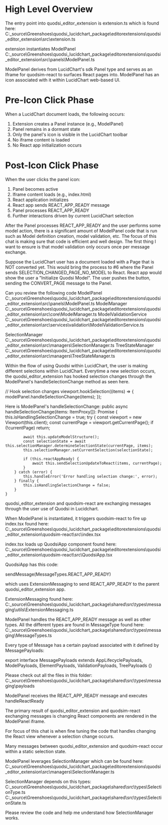 # High Level Overview
The entry point into quodsi_editor_extension is extension.ts which is found here:
C:\_source\Greenshoes\quodsi_lucidchart_package\editorextensions\quodsi_editor_extension\src\extension.ts

extension instantiates ModelPanel
C:\_source\Greenshoes\quodsi_lucidchart_package\editorextensions\quodsi_editor_extension\src\panels\ModelPanel.ts

ModelPanel derives from LucidChart's sdk Panel type and serves as an Iframe for quodsim-react to surfaces React pages into. 
ModelPanel has an icon associated with it within LucidChart web-based UI.

# Pre-Icon Click Phase
When a LucidChart document loads, the following occurs:
1. Extension creates a Panel instance (e.g., ModelPanel)
2. Panel remains in a dormant state
3. Only the panel's icon is visible in the LucidChart toolbar
4. No iframe content is loaded
5. No React app initialization occurs

# Post-Icon Click Phase
When the user clicks the panel icon:
1. Panel becomes active
2. Iframe content loads (e.g., index.html)
3. React application initializes
4. React app sends REACT_APP_READY message
5. Panel processes REACT_APP_READY 
6. Further interactions driven by current LucidChart selection

After the Panel processes REACT_APP_READY and the user performs some model action, there is a significant amount of ModelPanel code that is run such as Model definition creation, model validation, etc.  The focus of this chat is making sure that code is efficient and well design.  The first thing I want to ensure is that model validation only occurs once per message exchange.

Suppose the LucidChart user has a document loaded with a Page that is NOT converted yet.  This would bring the process to #6 where the Panel sends SELECTION_CHANGED_PAGE_NO_MODEL to React.  React app would show the user a "Initialize Quodsi Model".  The user pushes the button, sending the CONVERT_PAGE message to the Panel.

Can you review the following code 
ModelPanel
C:\_source\Greenshoes\quodsi_lucidchart_package\editorextensions\quodsi_editor_extension\src\panels\ModelPanel.ts
ModelManager
C:\_source\Greenshoes\quodsi_lucidchart_package\editorextensions\quodsi_editor_extension\src\core\ModelManager.ts
ModelValidationService
C:\_source\Greenshoes\quodsi_lucidchart_package\editorextensions\quodsi_editor_extension\src\services\validation\ModelValidationService.ts


SelectionManager
C:\_source\Greenshoes\quodsi_lucidchart_package\editorextensions\quodsi_editor_extension\src\managers\SelectionManager.ts
TreeStateManager
C:\_source\Greenshoes\quodsi_lucidchart_package\editorextensions\quodsi_editor_extension\src\managers\TreeStateManager.ts

Within the flow of using Quodsi within LucidChart, the user is making different selections within LucidChart.  Everytime a new selection occurs, the quodsi_editor_extension has hooked selection changes through the ModelPanel's handleSelectionChange method as seen here.

// Hook selection changes
viewport.hookSelection((items) => {
    modelPanel.handleSelectionChange(items);
});

Here is ModelPanel's handleSelectionChange:
    public async handleSelectionChange(items: ItemProxy[]): Promise<void> {
        this.isHandlingSelectionChange = true;
        try {
            const viewport = new Viewport(this.client);
            const currentPage = viewport.getCurrentPage();
            if (!currentPage) return;

            await this.updateModelStructure();
            const selectionState = await this.selectionManager.determineSelectionState(currentPage, items);
            this.selectionManager.setCurrentSelection(selectionState);

            if (this.reactAppReady) {
                await this.sendSelectionUpdateToReact(items, currentPage);
            }
        } catch (error) {
            this.handleError('Error handling selection change:', error);
        } finally {
            this.isHandlingSelectionChange = false;
        }
    }

quodsi_editor_extension and quodsim-react are exchanging messages through the user use of Quodsi in Lucidchart.

When ModelPanel is instantiated, it triggers quodsim-react to fire up index.tsx found here:
C:\_source\Greenshoes\quodsi_lucidchart_package\editorextensions\quodsi_editor_extension\quodsim-react\src\index.tsx

index.tsx loads up QuodsiApp component found here:
C:\_source\Greenshoes\quodsi_lucidchart_package\editorextensions\quodsi_editor_extension\quodsim-react\src\QuodsiApp.tsx

QuodsiApp has this code:

sendMessage(MessageTypes.REACT_APP_READY)

which uses ExtensionMessaging to send REACT_APP_READY to the parent quodsi_editor_extension app.

ExtensionMessaging found here:
C:\_source\Greenshoes\quodsi_lucidchart_package\shared\src\types\messaging\utils\ExtensionMessaging.ts

ModelPanel handles the REACT_APP_READY message as well as other types. All the different types are found in MessageType found here:
C:\_source\Greenshoes\quodsi_lucidchart_package\shared\src\types\messaging\MessageTypes.ts

Every type of Message has a certain payload associated with it defined by MessagePayloads:

export interface MessagePayloads extends 
    AppLifecyclePayloads,
    ModelPayloads,
    ElementPayloads,
    ValidationPayloads,
    TreePayloads {}

Please check out all the files in this folder:
C:\_source\Greenshoes\quodsi_lucidchart_package\shared\src\types\messaging\payloads

ModelPanel receives the REACT_APP_READY message and executes handleReactReady

The primary result of quodsi_editor_extension and quodsim-react exchanging messages is changing React components are rendered in the ModelPanel iframe.

For focus of this chat is when fine tuning the code that handles changing the React view whenever a selection change occurs.

Many messages between quodsi_editor_extension and quodsim-react occur within a static selection state.

ModelPanel leverages SelectionManager which can be found here:
C:\_source\Greenshoes\quodsi_lucidchart_package\editorextensions\quodsi_editor_extension\src\managers\SelectionManager.ts

SelectionManager depends on this types:
C:\_source\Greenshoes\quodsi_lucidchart_package\shared\src\types\SelectionType.ts
C:\_source\Greenshoes\quodsi_lucidchart_package\shared\src\types\SelectionState.ts

Please review the code and help me understand how SelectionManager works.